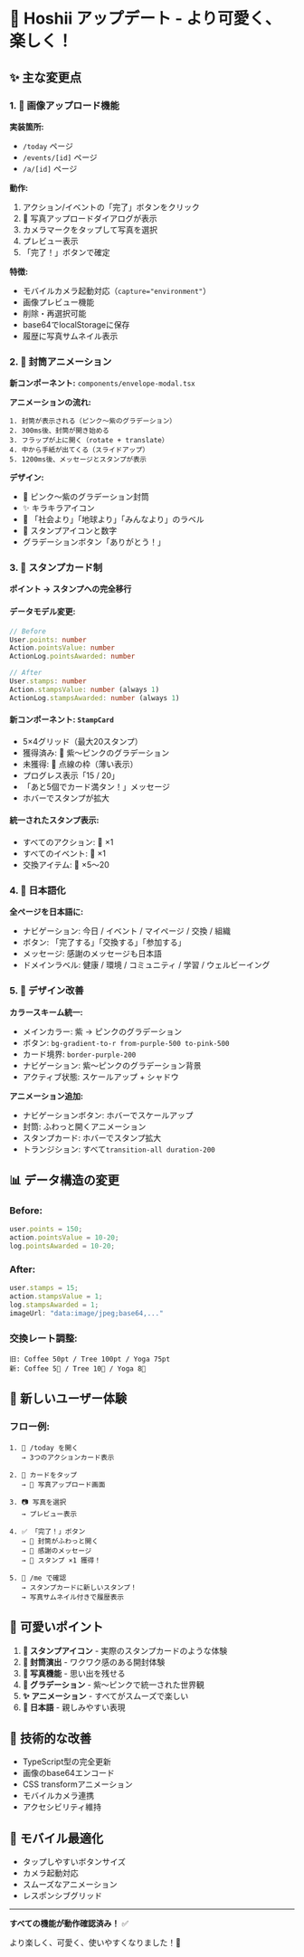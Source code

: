 # 🎨 Hoshii アップデート - より可愛く、楽しく！

## ✨ 主な変更点

### 1. 📸 画像アップロード機能

**実装箇所:**
- `/today` ページ
- `/events/[id]` ページ
- `/a/[id]` ページ

**動作:**
1. アクション/イベントの「完了」ボタンをクリック
2. 📸 写真アップロードダイアログが表示
3. カメラマークをタップして写真を選択
4. プレビュー表示
5. 「完了！」ボタンで確定

**特徴:**
- モバイルカメラ起動対応（`capture="environment"`）
- 画像プレビュー機能
- 削除・再選択可能
- base64でlocalStorageに保存
- 履歴に写真サムネイル表示

### 2. 💌 封筒アニメーション

**新コンポーネント:** `components/envelope-modal.tsx`

**アニメーションの流れ:**
```
1. 封筒が表示される（ピンク〜紫のグラデーション）
2. 300ms後、封筒が開き始める
3. フラップが上に開く（rotate + translate）
4. 中から手紙が出てくる（スライドアップ）
5. 1200ms後、メッセージとスタンプが表示
```

**デザイン:**
- 💌 ピンク〜紫のグラデーション封筒
- ✨ キラキラアイコン
- 📝 「社会より」「地球より」「みんなより」のラベル
- 🎫 スタンプアイコンと数字
- グラデーションボタン「ありがとう！」

### 3. 🎫 スタンプカード制

**ポイント → スタンプへの完全移行**

#### データモデル変更:
```typescript
// Before
User.points: number
Action.pointsValue: number
ActionLog.pointsAwarded: number

// After
User.stamps: number
Action.stampsValue: number (always 1)
ActionLog.stampsAwarded: number (always 1)
```

#### 新コンポーネント: `StampCard`
- 5×4グリッド（最大20スタンプ）
- 獲得済み: 🎫 紫〜ピンクのグラデーション
- 未獲得: 🎫 点線の枠（薄い表示）
- プログレス表示「15 / 20」
- 「あと5個でカード満タン！」メッセージ
- ホバーでスタンプが拡大

#### 統一されたスタンプ表示:
- すべてのアクション: 🎫 ×1
- すべてのイベント: 🎫 ×1
- 交換アイテム: 🎫 ×5〜20

### 4. 🌸 日本語化

**全ページを日本語に:**
- ナビゲーション: 今日 / イベント / マイページ / 交換 / 組織
- ボタン: 「完了する」「交換する」「参加する」
- メッセージ: 感謝のメッセージも日本語
- ドメインラベル: 健康 / 環境 / コミュニティ / 学習 / ウェルビーイング

### 5. 🎨 デザイン改善

**カラースキーム統一:**
- メインカラー: 紫 → ピンクのグラデーション
- ボタン: `bg-gradient-to-r from-purple-500 to-pink-500`
- カード境界: `border-purple-200`
- ナビゲーション: 紫〜ピンクのグラデーション背景
- アクティブ状態: スケールアップ + シャドウ

**アニメーション追加:**
- ナビゲーションボタン: ホバーでスケールアップ
- 封筒: ふわっと開くアニメーション
- スタンプカード: ホバーでスタンプ拡大
- トランジション: すべて`transition-all duration-200`

## 📊 データ構造の変更

### Before:
```typescript
user.points = 150;
action.pointsValue = 10-20;
log.pointsAwarded = 10-20;
```

### After:
```typescript
user.stamps = 15;
action.stampsValue = 1;
log.stampsAwarded = 1;
imageUrl: "data:image/jpeg;base64,..."
```

### 交換レート調整:
```
旧: Coffee 50pt / Tree 100pt / Yoga 75pt
新: Coffee 5🎫 / Tree 10🎫 / Yoga 8🎫
```

## 🎯 新しいユーザー体験

### フロー例:

```
1. 📱 /today を開く
   → 3つのアクションカード表示

2. 🎯 カードをタップ
   → 📸 写真アップロード画面

3. 📷 写真を選択
   → プレビュー表示

4. ✅ 「完了！」ボタン
   → 💌 封筒がふわっと開く
   → 📝 感謝のメッセージ
   → 🎫 スタンプ ×1 獲得！

5. 👤 /me で確認
   → スタンプカードに新しいスタンプ！
   → 写真サムネイル付きで履歴表示
```

## 🌟 可愛いポイント

1. **🎫 スタンプアイコン** - 実際のスタンプカードのような体験
2. **💌 封筒演出** - ワクワク感のある開封体験
3. **📸 写真機能** - 思い出を残せる
4. **🌈 グラデーション** - 紫〜ピンクで統一された世界観
5. **✨ アニメーション** - すべてがスムーズで楽しい
6. **🗾 日本語** - 親しみやすい表現

## 🔧 技術的な改善

- TypeScript型の完全更新
- 画像のbase64エンコード
- CSS transformアニメーション
- モバイルカメラ連携
- アクセシビリティ維持

## 📱 モバイル最適化

- タップしやすいボタンサイズ
- カメラ起動対応
- スムーズなアニメーション
- レスポンシブグリッド

---

**すべての機能が動作確認済み！** ✅

より楽しく、可愛く、使いやすくなりました！🎉


